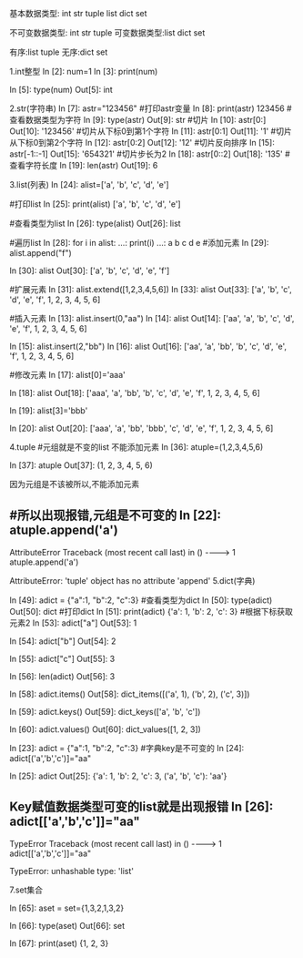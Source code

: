 基本数据类型: int str tuple list dict set

不可变数据类型: int str tuple 
可变数据类型:list dict set

有序:list tuple
无序:dict set

1.int整型
In [2]: num=1
In [3]: print(num)

In [5]: type(num)
Out[5]: int

2.str(字符串)
In [7]: astr="123456"
#打印astr变量
In [8]: print(astr)
123456
#查看数据类型为字符
In [9]: type(astr)
Out[9]: str
#切片
In [10]: astr[0:]
Out[10]: '123456'
#切片从下标0到第1个字符
In [11]: astr[0:1]
Out[11]: '1'
#切片从下标0到第2个字符
In [12]: astr[0:2]
Out[12]: '12'
#切片反向排序
In [15]: astr[-1::-1]
Out[15]: '654321'
#切片步长为2
In [18]: astr[0::2]
Out[18]: '135'
#查看字符长度
In [19]: len(astr)
Out[19]: 6

3.list(列表)
In [24]: alist=['a', 'b', 'c', 'd', 'e']

#打印list
In [25]: print(alist)
['a', 'b', 'c', 'd', 'e']

#查看类型为list
In [26]: type(alist)
Out[26]: list

#遍历list
In [28]: for i in alist:
    ...:     print(i)
    ...:
a
b
c
d
e
#添加元素
In [29]: alist.append("f")

In [30]: alist
Out[30]: ['a', 'b', 'c', 'd', 'e', 'f']

#扩展元素
In [31]: alist.extend([1,2,3,4,5,6])
In [33]: alist
Out[33]: ['a', 'b', 'c', 'd', 'e', 'f', 1, 2, 3, 4, 5, 6]

#插入元素
In [13]: alist.insert(0,"aa")
In [14]: alist
Out[14]: ['aa', 'a', 'b', 'c', 'd', 'e', 'f', 1, 2, 3, 4, 5, 6]

In [15]: alist.insert(2,"bb")
In [16]: alist
Out[16]: ['aa', 'a', 'bb', 'b', 'c', 'd', 'e', 'f', 1, 2, 3, 4, 5, 6]

#修改元素
In [17]: alist[0]='aaa'

In [18]: alist
Out[18]: ['aaa', 'a', 'bb', 'b', 'c', 'd', 'e', 'f', 1, 2, 3, 4, 5, 6]

In [19]: alist[3]='bbb'

In [20]: alist
Out[20]: ['aaa', 'a', 'bb', 'bbb', 'c', 'd', 'e', 'f', 1, 2, 3, 4, 5, 6]


4.tuple
#元组就是不变的list 不能添加元素
In [36]: atuple=(1,2,3,4,5,6)

In [37]: atuple
Out[37]: (1, 2, 3, 4, 5, 6)

因为元组是不该被所以,不能添加元素


#所以出现报错,元组是不可变的
In [22]: atuple.append('a')
---------------------------------------------------------------------------
AttributeError                            Traceback (most recent call last)
<ipython-input-22-90bec10dc171> in <module>()
----> 1 atuple.append('a')

AttributeError: 'tuple' object has no attribute 'append'
5.dict(字典)

In [49]: adict = {"a":1, "b":2, "c":3}
#查看类型为dict
In [50]: type(adict)
Out[50]: dict
#打印dict
In [51]: print(adict)
{'a': 1, 'b': 2, 'c': 3}
#根据下标获取元素2
In [53]: adict["a"]
Out[53]: 1

In [54]: adict["b"]
Out[54]: 2

In [55]: adict["c"]
Out[55]: 3

In [56]: len(adict)
Out[56]: 3

In [58]: adict.items()
Out[58]: dict_items([('a', 1), ('b', 2), ('c', 3)])

In [59]: adict.keys()
Out[59]: dict_keys(['a', 'b', 'c'])

In [60]: adict.values()
Out[60]: dict_values([1, 2, 3])

In [23]: adict = {"a":1, "b":2, "c":3}
#字典key是不可变的 
In [24]: adict[('a','b','c')]="aa"

In [25]: adict
Out[25]: {'a': 1, 'b': 2, 'c': 3, ('a', 'b', 'c'): 'aa'}

Key赋值数据类型可变的list就是出现报错
In [26]: adict[['a','b','c']]="aa"
---------------------------------------------------------------------------
TypeError                                 Traceback (most recent call last)
<ipython-input-26-a803d9cb865f> in <module>()
----> 1 adict[['a','b','c']]="aa"

TypeError: unhashable type: 'list'


7.set集合

In [65]: aset = set={1,3,2,1,3,2}

In [66]: type(aset)
Out[66]: set

In [67]: print(aset)
{1, 2, 3}



